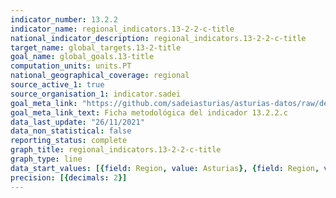 ```yaml
---
indicator_number: 13.2.2
indicator_name: regional_indicators.13-2-2-c-title
national_indicator_description: regional_indicators.13-2-2-c-title
target_name: global_targets.13-2-title
goal_name: global_goals.13-title
computation_units: units.PT
national_geographical_coverage: regional
source_active_1: true
source_organisation_1: indicator.sadei
goal_meta_link: "https://github.com/sadeiasturias/asturias-datos/raw/develop/descargas/metodologia/13.2.2.c.pdf"
goal_meta_link_text: Ficha metodológica del indicador 13.2.2.c
data_last_update: "26/11/2021"
data_non_statistical: false
reporting_status: complete
graph_title: regional_indicators.13-2-2-c-title
graph_type: line
data_start_values: [{field: Region, value: Asturias}, {field: Region, value: España}]
precision: [{decimals: 2}]
---
```

